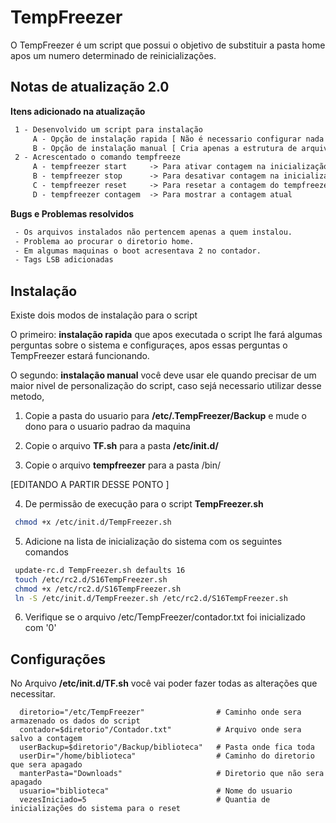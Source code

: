 # TempFreezer

O TempFreezer é um script que possui o objetivo de substituir a pasta home apos um numero determinado de reinicializações.

## Notas de atualização 2.0
__Itens adicionado na atualização__
 ```html
  1 - Desenvolvido um script para instalação
      A - Opção de instalação rapida [ Não é necessario configurar nada apos a instalação ]
      B - Opção de instalação manual [ Cria apenas a estrutura de arquivos necessaria ]
  2 - Acrescentado o comando tempfreeze
      A - tempfreezer start     -> Para ativar contagem na inicialização do sistema
      B - tempfreezer stop      -> Para desativar contagem na inicialização do sistema
      C - tempfreezer reset     -> Para resetar a contagem do tempfreezer
      D - tempfreezer contagem  -> Para mostrar a contagem atual
 ```
 __Bugs e Problemas resolvidos__
 ```html
  - Os arquivos instalados não pertencem apenas a quem instalou.
  - Problema ao procurar o diretorio home.
  - Em algumas maquinas o boot acresentava 2 no contador.
  - Tags LSB adicionadas
 ```
## Instalação

  Existe dois modos de instalação para o script
  
  O primeiro: __instalação rapida__ que apos executada o script lhe fará algumas perguntas sobre o sistema e configuraçes, apos essas perguntas o TempFreezer estará funcionando.
   
  O segundo: __instalação manual__ você deve usar ele quando precisar de um maior nivel de personalização do script, caso sejá necessario utilizar desse metodo, 
 
 1. Copie a pasta do usuario para __/etc/.TempFreezer/Backup__ e mude o dono para o usuario padrao da maquina</br>
 
 2. Copie o arquivo __TF.sh__ para a pasta __/etc/init.d/__</br>
 
 3. Copie o arquivo __tempfreezer__ para a pasta /bin/
 
 [EDITANDO A PARTIR DESSE PONTO ]
 
 4. De permissão de execução para o script __TempFreezer.sh__ </br>
 ```bash
  chmod +x /etc/init.d/TempFreezer.sh 
 ```
 
 5. Adicione na lista de inicialização do sistema com os seguintes comandos </br>
 ```bash
  update-rc.d TempFreezer.sh defaults 16
  touch /etc/rc2.d/S16TempFreezer.sh
  chmod +x /etc/rc2.d/S16TempFreezer.sh
  ln -S /etc/init.d/TempFreezer.sh /etc/rc2.d/S16TempFreezer.sh
 ```
 
 6. Verifique se o arquivo /etc/TempFreezer/contador.txt foi inicializado com '0'
 
## Configurações

No Arquivo __/etc/init.d/TF.sh__ você vai poder fazer todas as alterações que necessitar.
  ```shell
    diretorio="/etc/TempFreezer"                # Caminho onde sera armazenado os dados do script
    contador=$diretorio"/Contador.txt"          # Arquivo onde sera salvo a contagem
    userBackup=$diretorio"/Backup/biblioteca"   # Pasta onde fica toda 
    userDir="/home/biblioteca"                  # Caminho do diretorio que sera apagado
    manterPasta="Downloads"                     # Diretorio que não sera apagado
    usuario="biblioteca"                        # Nome do usuario
    vezesIniciado=5                             # Quantia de inicializações do sistema para o reset
  ```
  
  
